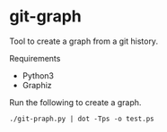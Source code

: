 git-graph
=========

Tool to create a graph from a git history.

Requirements

* Python3
* Graphiz

Run the following to create a graph.

```
./git-praph.py | dot -Tps -o test.ps
```